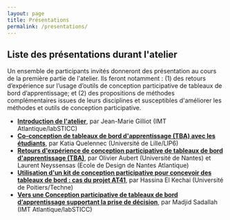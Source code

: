 ```yaml
---
layout: page
title: Présentations 
permalink: /presentations/
---
```

## Liste des présentations durant l'atelier
Un ensemble de participants invités donneront des présentation au cours de la première partie de l'atelier. Ils feront notamment : (1) des retours d’expérience sur l’usage d’outils de conception participative de tableaux de bord d’apprentissage; et (2) des propositions de méthodes complémentaires issues de leurs disciplines et susceptibles d'améliorer les méthodes et outils de conception participative.

*	[**Introduction de l'atelier**](https://www.slideshare.net/jm.gilliot/introduction-atelier-conception-participative-de-tableaux-de-bord-dapprentissage-eiah2021), par Jean-Marie Gilliot (IMT Atlantique/labSTICC)
*	[**Co-conception de tableaux de bord d'apprentissage (TBA) avec les étudiants**](https://view.genial.ly/60b0af4e41638c0d29479acf/), par Katia Quelennec (Université de Lille/LIP6)
*	[**Retours d'expérience de conception participative de tableaux de bord d'apprentissage (TBA)**](https://olivieraubert.net/talks/20210607-atelier_padlad_eiah/), par Olivier Aubert (Université de Nantes) et Laurent Neyssensas (Ecole de Design de Nantes Atlantique)
*	[**Utilisation d'un kit de conception participative pour concevoir des tableaux de bord : cas du projet AT41**](https://padlad.github.io/EIAH2021/img/AtelierEIAH-HEK.pdf), par Hassina El Kechai (Université de Poitiers/Techne)
*	[**Vers une Conception participative de tableaux de bord d’apprentissage supportant la prise de décision**](https://www.slideshare.net/madjidsadallah/vers-une-conception-participative-de-tableaux-de-bord-dapprentissage-supportant-la-prise-de-dcision-249086591), par Madjid Sadallah (IMT Atlantique/labSTICC)
